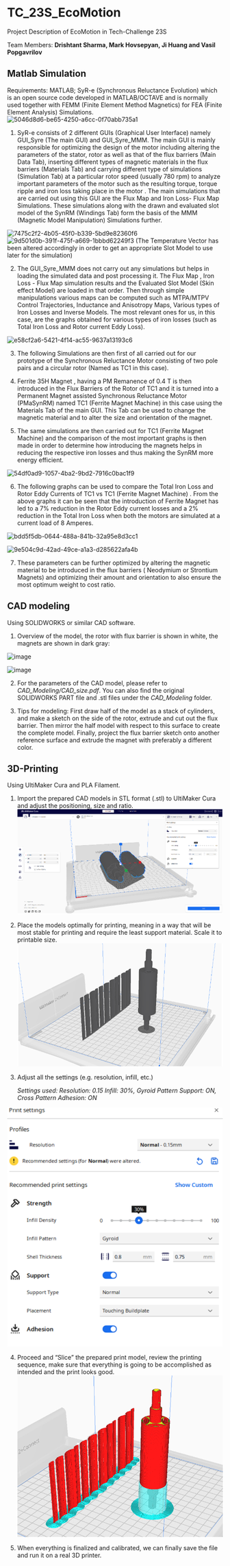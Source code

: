 # TC_23S_EcoMotion
Project Description of EcoMotion in Tech-Challenge 23S 

Team Members: **Drishtant Sharma, Mark Hovsepyan, Ji Huang and Vasil Popgavrilov**

## Matlab Simulation

Requirements: MATLAB; SyR-e (Synchronous Reluctance Evolution) which is an open source code developed in MATLAB/OCTAVE and is normally used together with FEMM (Finite Element Method Magnetics) for FEA (Finite Element Analysis) Simulations.
![5046d8d6-be65-4250-a6cc-0f70abb735a1](https://github.com/Ji-Huang/TC_23S_EcoMotion/assets/139593884/2acc7c34-1dd2-42b4-bd2f-8d5aa54762b9)

1. SyR-e consists of 2 different GUIs (Graphical User Interface) namely GUI_Syre (The main GUI) and GUI_Syre_MMM. The main GUI is mainly responsible for optimizing the design of the motor including altering the parameters of the stator, rotor as well as that of the flux barriers (Main Data Tab), inserting different types of magnetic materials in the flux barriers (Materials Tab) and carrying different type of simulations (Simulation Tab) at a particular rotor speed (usually 780 rpm)  to analyze important parameters of the motor such as the resulting torque, torque ripple and iron loss taking place in the motor . The main simulations that are carried out using this GUI are the Flux Map and Iron Loss- Flux Map Simulations. These simulations along with the drawn and evaluated slot model of the SynRM (Windings Tab) form the basis of the MMM (Magnetic Model Manipulation) Simulations further.

![7475c2f2-4b05-45f0-b339-5bd9e82360f6](https://github.com/Ji-Huang/TC_23S_EcoMotion/assets/139593884/4b90da05-d50d-4d86-a39c-fff7afcbdade)
![9d501d0b-391f-475f-a669-1bbbd62249f3](https://github.com/Ji-Huang/TC_23S_EcoMotion/assets/139593884/0a45ee8a-e960-466a-89fd-68025a9c5551)
(The Temperature Vector has been altered accordingly in order to get an appropriate Slot Model to use later for the simulation)

2. The GUI_Syre_MMM does not carry out any simulations but helps in loading the simulated data and post processing it. The Flux Map , Iron Loss - Flux Map simulation results and the Evaluated Slot Model (Skin effect Model) are loaded in that order. Then through simple manipulations various maps can be computed such as MTPA/MTPV Control Trajectories, Inductance and Anisotropy Maps, Various types of Iron Losses and Inverse Models. The most relevant ones for us, in this case, are the graphs obtained for various types of iron losses (such as Total Iron Loss and  Rotor current Eddy Loss). 

![e58cf2a6-5421-4f14-ac55-9637a13193c6](https://github.com/Ji-Huang/TC_23S_EcoMotion/assets/139593884/e8101e91-bfe7-41e9-9f5e-96e15d0c80d7)

3. The following Simulations are then first of all carried out for our prototype of the  Synchronous Reluctance Motor consisting of two pole pairs and a circular rotor (Named as TC1  in this case). 

4. Ferrite 35H Magnet , having a PM Remanence of 0.4 T is then introduced in the Flux Barriers of the Rotor of TC1 and it is turned into a Permanent Magnet assisted Synchronous Reluctance Motor (PMaSynRM)  named TC1 (Ferrite Magnet Machine) in this case using the Materials Tab of the main GUI. This Tab can be used to change the magnetic material and to alter the size and orientation of the magnet.
 
5. The same simulations are then carried out for TC1 (Ferrite Magnet Machine) and the comparison of the most important graphs is then made in order to determine how introducing the magnets helps in reducing the respective iron losses and thus making the SynRM more energy efficient. 

![54df0ad9-1057-4ba2-9bd2-7916c0bac1f9](https://github.com/Ji-Huang/TC_23S_EcoMotion/assets/139593884/c53c51ca-1e5b-4eed-8489-22572ec3e2bc)

6. The following graphs can be used to compare the Total Iron Loss and Rotor Eddy Currents of TC1 vs TC1 (Ferrite Magnet Machine) . From the above graphs it can be seen that the introduction of Ferrite Magnet has led to a 7% reduction in the Rotor Eddy current losses and a 2% reduction in the Total Iron Loss when both the motors are  simulated at a current load of 8 Amperes.

![bdd5f5db-0644-488a-841b-32a95e8d3cc1](https://github.com/Ji-Huang/TC_23S_EcoMotion/assets/139593884/bb0f5b72-4e38-4c30-aad0-1908cf38c05f)

![9e504c9d-42ad-49ce-a1a3-d285622afa4b](https://github.com/Ji-Huang/TC_23S_EcoMotion/assets/139593884/8097f61a-6e86-4d67-8aaf-cef58fbc4803)

7. These parameters can be further optimized by altering the magnetic material to be introduced in the flux barriers ( Neodymium or Strontium Magnets) and optimizing their amount and orientation to also ensure the most optimum weight to cost ratio.




## CAD modeling

Using SOLIDWORKS or similar CAD software.

1. Overview of the model, the rotor with flux barrier is shown in white, the magnets are shown in dark gray:

![image](https://github.com/Ji-Huang/TC_23S_EcoMotion/assets/139593884/576a9362-2410-45d0-a9a3-92447d83ed37)

![image](https://github.com/Ji-Huang/TC_23S_EcoMotion/assets/139593884/1281284b-8307-45b9-86ab-82581776af43)

2. For the parameters of the CAD model, please refer to *CAD_Modeling/CAD_size.pdf*. You can also find the original SOLIDWORKS PART file and .stl files under the *CAD_Modeling* folder.

3. Tips for modeling: First draw half of the model as a stack of cylinders, and make a sketch on the side of the rotor, extrude and cut out the flux barrier. Then mirror the half model with respect to this surface to create the complete model.  Finally, project the flux barrier sketch onto another reference surface and extrude the magnet with preferably a different color.


## 3D-Printing

Using UltiMaker Cura and PLA Filament.

1. Import the prepared CAD models in STL format (.stl) to UltiMaker Cura and adjust the positioning, size and ratio.
![3d_print_image1](./3D%20Printing/images/3d_print_image1.png)

2. Place the models optimally for printing, meaning in a way that will be most stable for printing and require the least support material. Scale it to printable size.
![3d_print_image2](./3D%20Printing/images/3d_print_image2.png)

3. Adjust all the settings (e.g. resolution, infill, etc.)

    *Settings used: 
    Resolution: 0.15
    Infill: 30%, Gyroid Pattern
    Support: ON, Cross Pattern
    Adhesion: ON*
    
![3d_print_image3](./3D%20Printing/images/3d_print_image3.png)

4. Proceed and “Slice” the prepared print model, review the printing sequence, make sure that everything is going to be accomplished as intended and the print looks good. 
![3d_print_image4](./3D%20Printing/images/3d_print_image4.png)
	
5. When everything is finalized and calibrated, we can finally save the file and run it on a real 3D printer.
